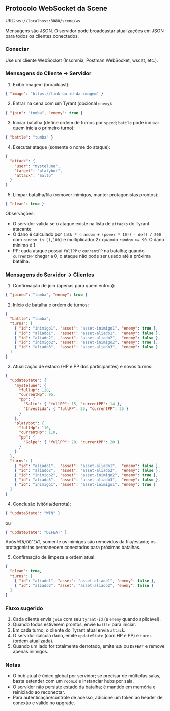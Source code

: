## Protocolo WebSocket da Scene

URL: `ws://localhost:8080/scene/ws`

Mensagens são JSON. O servidor pode broadcastar atualizações em JSON para todos os clientes conectados.

### Conectar

Use um cliente WebSocket (Insomnia, Postman WebSocket, wscat, etc.).

### Mensagens do Cliente → Servidor

1) Exibir imagem (broadcast):

```json
{ "image": "https://link-ou-id-da-imagem" }
```

2) Entrar na cena com um Tyrant (opcional `enemy`):

```json
{ "join": "tumba", "enemy": true }
```

3) Iniciar batalha (define ordem de turnos por `speed`; `battle` pode indicar quem inicia o primeiro turno):

```json
{ "battle": "tumba" }
```

4) Executar ataque (somente o nome do ataque):

```json
{
  "attack": {
    "user": "mystelune",
    "target": "platybot",
    "attack": "Salto"
  }
}
```

5) Limpar batalha/fila (remover inimigos, manter protagonistas prontos):

```json
{ "clean": true }
```

Observações:
- O servidor valida se o ataque existe na lista de `attacks` do Tyrant atacante.
- O dano é calculado por `(atk * (random + (power * 10)) - def) / 200` com `random in [1,100]` e multiplicador 2x quando `random >= 90`. O dano mínimo é 1.
- PP: cada ataque possui `fullPP` e `currentPP` na batalha; quando `currentPP` chegar a 0, o ataque não pode ser usado até a próxima batalha.

### Mensagens do Servidor → Clientes

1) Confirmação de join (apenas para quem entrou):

```json
{ "joined": "tumba", "enemy": true }
```

2) Início de batalha e ordem de turnos:

```json
{
  "battle": "tumba",
  "turns": [
    { "id": "inimigo1", "asset": "asset-inimigo1", "enemy": true },
    { "id": "aliado1",  "asset": "asset-aliado1",  "enemy": false },
    { "id": "aliado2",  "asset": "asset-aliado2",  "enemy": false },
    { "id": "inimigo2", "asset": "asset-inimigo2", "enemy": true },
    { "id": "aliado3",  "asset": "asset-aliado3",  "enemy": false }
  ]
}
```

3) Atualização de estado (HP e PP dos participantes) e novos turnos:

```json
{
  "updateState": {
    "mystelune": {
      "fullHp": 120,
      "currentHp": 95,
      "pp": {
        "Salto": { "fullPP": 15, "currentPP": 14 },
        "Investida": { "fullPP": 25, "currentPP": 25 }
      }
    },
    "platybot": {
      "fullHp": 110,
      "currentHp": 110,
      "pp": {
        "Golpe": { "fullPP": 20, "currentPP": 20 }
      }
    }
  },
  "turns": [
    { "id": "aliado1",  "asset": "asset-aliado1",  "enemy": false },
    { "id": "aliado2",  "asset": "asset-aliado2",  "enemy": false },
    { "id": "inimigo2", "asset": "asset-inimigo2", "enemy": true },
    { "id": "aliado3",  "asset": "asset-aliado3",  "enemy": false },
    { "id": "inimigo1", "asset": "asset-inimigo1", "enemy": true }
  ]
}
```

4) Conclusão (vitória/derrota):

```json
{ "updateState": "WIN" }
```

ou

```json
{ "updateState": "DEFEAT" }
```

Após `WIN/DEFEAT`, somente os inimigos são removidos da fila/estado; os protagonistas permanecem conectados para próximas batalhas.

5) Confirmação de limpeza e ordem atual:

```json
{
  "clean": true,
  "turns": [
    { "id": "aliado1", "asset": "asset-aliado1", "enemy": false },
    { "id": "aliado2", "asset": "asset-aliado2", "enemy": false }
  ]
}
```

### Fluxo sugerido

1. Cada cliente envia `join` com seu `tyrant-id` (e `enemy` quando aplicável).
2. Quando todos estiverem prontos, envie `battle` para iniciar.
3. Em cada turno, o cliente do Tyrant atual envia `attack`.
4. O servidor calcula dano, emite `updateState` (com HP e PP) e `turns` (ordem atualizada).
5. Quando um lado for totalmente derrotado, emite `WIN` ou `DEFEAT` e remove apenas inimigos.

### Notas

- O hub atual é único global por servidor; se precisar de múltiplas salas, basta estender com um `roomId` e instanciar hubs por sala.
- O servidor não persiste estado da batalha; é mantido em memória e reiniciado ao reconectar.
- Para autenticação/controle de acesso, adicione um token ao header de conexão e valide no upgrade.



